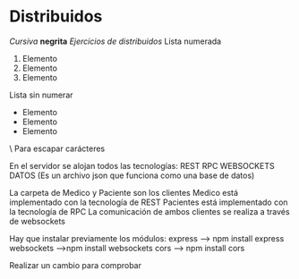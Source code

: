# Distribuidos
*Cursiva*
**negrita**
*Ejercicios de distribuidos*
Lista numerada
1. Elemento
2. Elemento
3. Elemento

Lista sin numerar
* Elemento
* Elemento
* Elemento

\ Para escapar carácteres

En el servidor se alojan todos las tecnologías:
REST
RPC
WEBSOCKETS
DATOS (Es un archivo json que funciona como una base de datos)

La carpeta de Medico y Paciente son los clientes
Medico está implementado con la tecnología de REST
Pacientes está implementado con la tecnología de RPC
La comunicación de ambos clientes se realiza a través de websockets

Hay que instalar previamente los módulos:
express --> npm install express
websockets -->npm install websockets
cors --> npm install cors

Realizar un cambio para comprobar